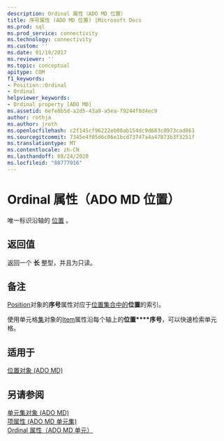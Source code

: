 ```yaml
---
description: Ordinal 属性（ADO MD 位置）
title: 序号属性 (ADO MD 位置) |Microsoft Docs
ms.prod: sql
ms.prod_service: connectivity
ms.technology: connectivity
ms.custom: ''
ms.date: 01/19/2017
ms.reviewer: ''
ms.topic: conceptual
apitype: COM
f1_keywords:
- Position::Ordinal
- Ordinal
helpviewer_keywords:
- Ordinal property [ADO MD]
ms.assetid: 6efe8b5d-a2d5-43a9-a5ea-f9244f8d4ec9
author: rothja
ms.author: jroth
ms.openlocfilehash: c2f145cf96222eb08ab154dc9d683c0973cad861
ms.sourcegitcommit: 7345e4f05d6c06e1bcd73747a4a47873b3f3251f
ms.translationtype: MT
ms.contentlocale: zh-CN
ms.lasthandoff: 08/24/2020
ms.locfileid: "88777916"
---
```

# <a name="ordinal-property-ado-md-position"></a>Ordinal 属性（ADO MD 位置）
唯一标识沿轴的 [位置](./position-object-ado-md.md) 。  
  
## <a name="return-values"></a>返回值  
 返回一个 **长** 整型，并且为只读。  
  
## <a name="remarks"></a>备注  
 [Position](./position-object-ado-md.md)对象的**序号**属性对应于[位置集合中的](./positions-collection-ado-md.md)**位置**的索引。  
  
 使用单元格[集](./cellset-object-ado-md.md)对象的[Item](./item-property-ado-md-cellset.md)属性沿每个轴上的**位置****序号**，可以快速检索单元格。  
  
## <a name="applies-to"></a>适用于  
 [位置对象 (ADO MD)](./position-object-ado-md.md)  
  
## <a name="see-also"></a>另请参阅  
 [单元集对象 (ADO MD) ](./cellset-object-ado-md.md)   
 [项属性 (ADO MD 单元集) ](./item-property-ado-md-cellset.md)   
 [Ordinal 属性（ADO MD 单元）](./ordinal-property-ado-md-cell.md)